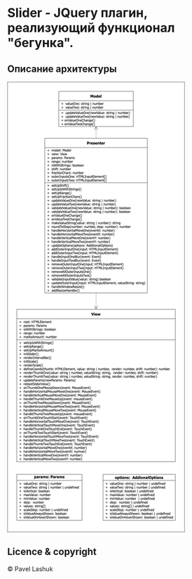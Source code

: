 # Slider - JQuery плагин, реализующий функционал "бегунка".

## Описание архитектуры
![](images/diagram.png)


## Licence & copyright

© Pavel Lashuk
